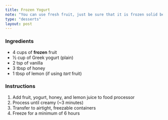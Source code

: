 ```yaml
---
title: Frozen Yogurt
note: "You can use fresh fruit, just be sure that it is frozen solid before processing"
type: "desserts"
layout: post
---
```


### Ingredients

- 4 cups of **frozen** fruit
- &frac12; cup of Greek yogurt (plain)
- 2 tsp of vanilla
- 3 tbsp of honey
- 1 tbsp of lemon (if using *tart* fruit)

### Instructions

1. Add fruit, yogurt, honey, and lemon juice to food processor
2. Process until creamy (~3 minutes)
3. Transfer to airtight, freezable containers
4. Freeze for a minimum of 6 hours